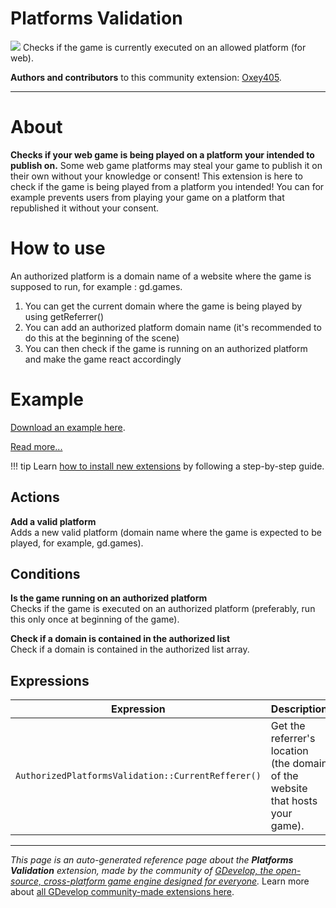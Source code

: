 # Platforms Validation

<img src="https://asset-resources.gdevelop.io/public-resources/Icons/0d42bc9711bc135b0dfb0084a37469540468e243a560339b99e399bd77f48010_check-decagram.svg" class="extension-icon"></img>
Checks if the game is currently executed on an allowed platform (for web).

**Authors and contributors** to this community extension: [Oxey405](https://gd.games/Oxey405).

---

# About

**Checks if your web game is being played on a platform your intended to publish on.**
Some web game platforms may steal your game to publish it on their own without your knowledge or consent!
This extension is here to check if the game is being played from a platform you intended!
You can for example prevents users from playing your game on a platform that republished it without your consent. 

# How to use
An authorized platform is a domain name of a website where the game is supposed to run, for example : gd.games.
1. You can get the current domain where the game is being played by using getReferrer()
2. You can add an authorized platform domain name (it's recommended to do this at the beginning of the scene)
3. You can then check if the game is running on an authorized platform and make the game react accordingly

# Example
[Download an example here](https://oxey405.com/projects/execution-context).

[Read more...](https://oxey405.com/projects/execution-context/index.html)

!!! tip
    Learn [how to install new extensions](/gdevelop5/extensions/search) by following a step-by-step guide.

## Actions

**Add a valid platform**  
Adds a new valid platform (domain name where the game is expected to be played, for example, gd.games).

## Conditions

**Is the game running on an authorized platform**  
Checks if the game is executed on an authorized platform (preferably, run this only once at beginning of the game).

**Check if a domain is contained in the authorized list**  
Check if a domain is contained in the authorized list array.

## Expressions

| Expression | Description |  |
|-----|-----|-----|
| `AuthorizedPlatformsValidation::CurrentRefferer()` | Get the referrer's location (the domain of the website that hosts your game). ||

---

*This page is an auto-generated reference page about the **Platforms Validation** extension, made by the community of [GDevelop, the open-source, cross-platform game engine designed for everyone](https://gdevelop.io/).* Learn more about [all GDevelop community-made extensions here](/gdevelop5/extensions).